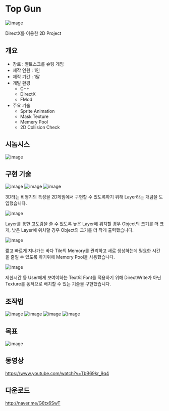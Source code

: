 # Top Gun
![image](https://user-images.githubusercontent.com/40855235/234495299-890e6b87-bbff-43b4-b2f6-a77ee35f45c5.png)

DirectX를 이용한 2D Project

## 개요
- 장르 : 벨트스크롤 슈팅 게임
- 제작 인원 : 1인
- 제작 기간 : 1달
- 개발 환경
  - C++
  - DirectX
  - FMod
- 주요 기술
  - Sprite Animation
  - Mask Texture
  - Memery Pool
  - 2D Collision Check

## 시놉시스
![image](https://user-images.githubusercontent.com/40855235/234496274-058bbf45-3058-468c-9271-ddcf770c8b33.png)


## 구현 기술
![image](https://user-images.githubusercontent.com/40855235/234495390-b12cf1df-5b09-465b-a031-5ec40128ae57.png)
![image](https://user-images.githubusercontent.com/40855235/234495402-f9283dc7-5366-4054-aec7-3ef8e57201e1.png)
![image](https://user-images.githubusercontent.com/40855235/234495418-2d0e07cf-89a1-4db9-b0aa-c30799086bfc.png)

3D라는 비행기의 특성을 2D게임에서 구현할 수 있도록하기 위해 Layer라는 개념을 도입했습니다.

![image](https://user-images.githubusercontent.com/40855235/234495422-40aa293f-23cb-4190-9f8a-524720034fff.png)

Layer를 통한 고도감을 줄 수 있도록 높은 Layer에 위치할 경우 Object의 크기를 더 크게, 낮은 Layer에 위치할 경우 Object의 크기를 더 작게 출력했습니다.

![image](https://user-images.githubusercontent.com/40855235/234495429-ccd5f445-894a-465e-af8b-ae587f093bea.png)

짧고 빠르게 지나가는 바다 Tile의 Memory를 관리하고 새로 생성하는데 필요한 시간을 줄일 수 있도록 하기위해 Memory Pool을 사용했습니다.

![image](https://user-images.githubusercontent.com/40855235/234496037-ce894960-182d-4a72-b34b-a5c0219990c8.png)

제한시간 등 User에게 보여야하는 Text의 Font를 적용하기 위해 DirectWrite가 아닌 Texture를 동적으로 배치할 수 있는 기술을 구현했습니다.

## 조작법
![image](https://user-images.githubusercontent.com/40855235/234496162-132b3115-4e88-41dc-82d7-d137caa003b0.png)
![image](https://user-images.githubusercontent.com/40855235/234496170-532cf16b-0faa-48c4-a995-eac60d541874.png)
![image](https://user-images.githubusercontent.com/40855235/234496177-fe389a92-6231-42e2-a64b-819cf1d36bce.png)
![image](https://user-images.githubusercontent.com/40855235/234496192-1ec6c53e-f777-4eb0-97ef-a02e1268aecb.png)

## 목표
![image](https://user-images.githubusercontent.com/40855235/234496229-e243fc4c-a762-4f20-b11d-69b2b6ffa4be.png)

## 동영상
https://www.youtube.com/watch?v=TbB69kr_9q4

## 다운로드
http://naver.me/G8tx6SwT
